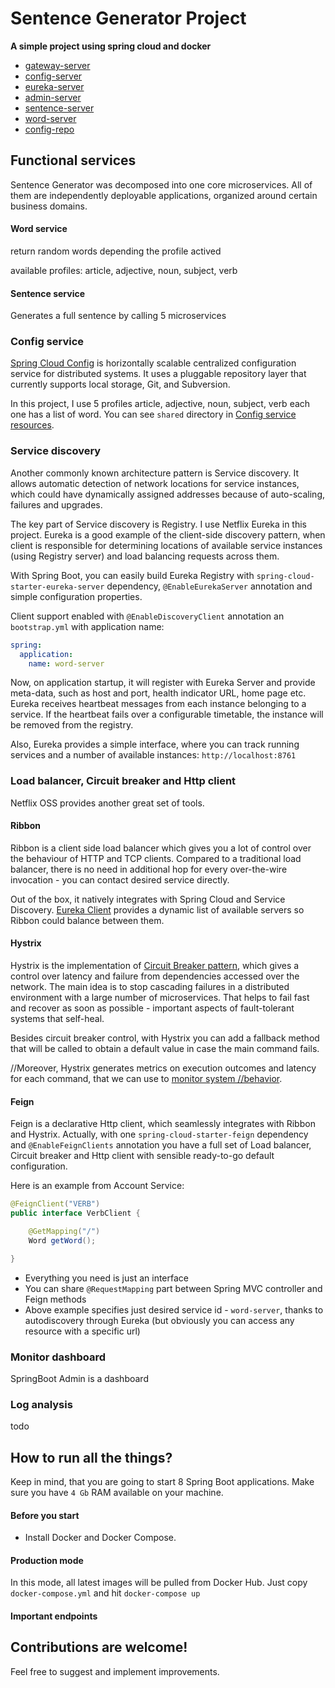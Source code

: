 # Sentence Generator Project 

**A simple project using spring cloud and docker**

- [gateway-server](https://github.com/wgcisotto/gateway-server)
- [config-server](https://github.com/wgcisotto/config-server)
- [eureka-server](https://github.com/wgcisotto/eureka-server)
- [admin-server](https://github.com/wgcisotto/admin-server)
- [sentence-server](https://github.com/wgcisotto/sentence-service)
- [word-server](https://github.com/wgcisotto/word-server)
- [config-repo](https://github.com/wgcisotto/config-repo)

## Functional services

Sentence Generator was decomposed into one core microservices. All of them are independently deployable applications, organized around certain business domains.

#### Word service

return random words depending the profile actived 

available profiles: article, adjective, noun, subject, verb

#### Sentence service

Generates a full sentence by calling 5 microservices 

### Config service
[Spring Cloud Config](http://cloud.spring.io/spring-cloud-config/spring-cloud-config.html) is horizontally scalable centralized configuration service for distributed systems. It uses a pluggable repository layer that currently supports local storage, Git, and Subversion. 

In this project, I use 5 profiles article, adjective, noun, subject, verb each one has a list of word. You can see `shared` directory in [Config service resources](https://github.com/wgcisotto/config-repo).

### Service discovery

Another commonly known architecture pattern is Service discovery. It allows automatic detection of network locations for service instances, which could have dynamically assigned addresses because of auto-scaling, failures and upgrades.

The key part of Service discovery is Registry. I use Netflix Eureka in this project. Eureka is a good example of the client-side discovery pattern, when client is responsible for determining locations of available service instances (using Registry server) and load balancing requests across them.

With Spring Boot, you can easily build Eureka Registry with `spring-cloud-starter-eureka-server` dependency, `@EnableEurekaServer` annotation and simple configuration properties.

Client support enabled with `@EnableDiscoveryClient` annotation an `bootstrap.yml` with application name:
``` yml
spring:
  application:
    name: word-server
```

Now, on application startup, it will register with Eureka Server and provide meta-data, such as host and port, health indicator URL, home page etc. Eureka receives heartbeat messages from each instance belonging to a service. If the heartbeat fails over a configurable timetable, the instance will be removed from the registry.

Also, Eureka provides a simple interface, where you can track running services and a number of available instances: `http://localhost:8761`

### Load balancer, Circuit breaker and Http client

Netflix OSS provides another great set of tools. 

#### Ribbon
Ribbon is a client side load balancer which gives you a lot of control over the behaviour of HTTP and TCP clients. Compared to a traditional load balancer, there is no need in additional hop for every over-the-wire invocation - you can contact desired service directly.

Out of the box, it natively integrates with Spring Cloud and Service Discovery. [Eureka Client](https://github.com/wgcisotto/eureka-server) provides a dynamic list of available servers so Ribbon could balance between them.

#### Hystrix
Hystrix is the implementation of [Circuit Breaker pattern](http://martinfowler.com/bliki/CircuitBreaker.html), which gives a control over latency and failure from dependencies accessed over the network. The main idea is to stop cascading failures in a distributed environment with a large number of microservices. That helps to fail fast and recover as soon as possible - important aspects of fault-tolerant systems that self-heal.

Besides circuit breaker control, with Hystrix you can add a fallback method that will be called to obtain a default value in case the main command fails.

//Moreover, Hystrix generates metrics on execution outcomes and latency for each command, that we can use to [monitor system //behavior](https://github.com/sqshq/PiggyMetrics#monitor-dashboard).

#### Feign
Feign is a declarative Http client, which seamlessly integrates with Ribbon and Hystrix. Actually, with one `spring-cloud-starter-feign` dependency and `@EnableFeignClients` annotation you have a full set of Load balancer, Circuit breaker and Http client with sensible ready-to-go default configuration.

Here is an example from Account Service:

``` java
@FeignClient("VERB")
public interface VerbClient {

    @GetMapping("/")
    Word getWord();

}
```

- Everything you need is just an interface
- You can share `@RequestMapping` part between Spring MVC controller and Feign methods
- Above example specifies just desired service id - `word-server`, thanks to autodiscovery through Eureka (but obviously you can access any resource with a specific url)

### Monitor dashboard
SpringBoot Admin is a dashboard

### Log analysis
todo

## How to run all the things?
Keep in mind, that you are going to start 8 Spring Boot applications. Make sure you have `4 Gb` RAM available on your machine.

#### Before you start
- Install Docker and Docker Compose.

#### Production mode
In this mode, all latest images will be pulled from Docker Hub.
Just copy `docker-compose.yml` and hit `docker-compose up`

#### Important endpoints


## Contributions are welcome!

Feel free to suggest and implement improvements.
